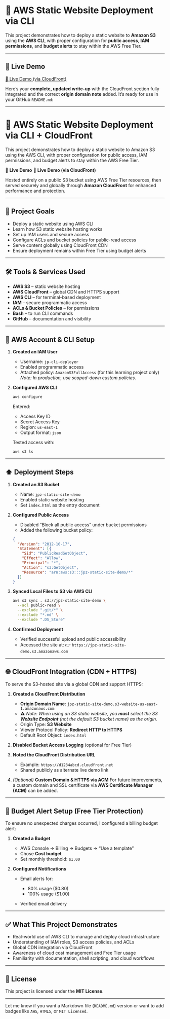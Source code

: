 # 🚀 AWS Static Website Deployment via CLI

This project demonstrates how to deploy a static website to **Amazon S3** using the **AWS CLI**, with proper configuration for **public access**, **IAM permissions**, and **budget alerts** to stay within the AWS Free Tier.

---

## 🔗 Live Demo

[🔗 Live Demo (via CloudFront)](https://d3d14snt9uqisf.cloudfront.net/)

Here’s your **complete, updated write-up** with the CloudFront section fully integrated and the correct **origin domain note** added. It’s ready for use in your GitHub `README.md`:

---

# 🚀 AWS Static Website Deployment via CLI + CloudFront

This project demonstrates how to deploy a static website to Amazon S3 using the AWS CLI, with proper configuration for public access, IAM permissions, and budget alerts to stay within the AWS Free Tier.

🔗 **Live Demo**
🔗 **Live Demo (via CloudFront)**

Hosted entirely on a public S3 bucket using AWS Free Tier resources, then served securely and globally through **Amazon CloudFront** for enhanced performance and protection.

---

## 🧠 Project Goals

* Deploy a static website using AWS CLI
* Learn how S3 static website hosting works
* Set up IAM users and secure access
* Configure ACLs and bucket policies for public-read access
* Serve content globally using CloudFront CDN
* Ensure deployment remains within Free Tier using budget alerts

---

## 🛠 Tools & Services Used

* **AWS S3** – static website hosting
* **AWS CloudFront** – global CDN and HTTPS support
* **AWS CLI** – for terminal-based deployment
* **IAM** – secure programmatic access
* **ACLs & Bucket Policies** – for permissions
* **Bash** – to run CLI commands
* **GitHub** – documentation and visibility

---

## 🔐 AWS Account & CLI Setup

1. **Created an IAM User**

   * Username: `jp-cli-deployer`
   * Enabled programmatic access
   * Attached policy: `AmazonS3FullAccess` (for this learning project only)
     *Note: In production, use scoped-down custom policies.*

2. **Configured AWS CLI**

   ```bash
   aws configure
   ```

   Entered:

   * Access Key ID
   * Secret Access Key
   * Region: `us-east-1`
   * Output format: `json`

   Tested access with:

   ```bash
   aws s3 ls
   ```

---

## ⬆️ Deployment Steps

1. **Created an S3 Bucket**

   * Name: `jpz-static-site-demo`
   * Enabled static website hosting
   * Set `index.html` as the entry document

2. **Configured Public Access**

   * Disabled “Block all public access” under bucket permissions
   * Added the following bucket policy:

   ```json
   {
     "Version": "2012-10-17",
     "Statement": [{
       "Sid": "PublicReadGetObject",
       "Effect": "Allow",
       "Principal": "*",
       "Action": "s3:GetObject",
       "Resource": "arn:aws:s3:::jpz-static-site-demo/*"
     }]
   }
   ```

3. **Synced Local Files to S3 via AWS CLI**

   ```bash
   aws s3 sync . s3://jpz-static-site-demo \
     --acl public-read \
     --exclude ".git/*" \
     --exclude "*.md" \
     --exclude ".DS_Store"
   ```

4. **Confirmed Deployment**

   * Verified successful upload and public accessibility
   * Accessed the site at: 👉 `https://jpz-static-site-demo.s3.amazonaws.com`

---

## 🌐 CloudFront Integration (CDN + HTTPS)

To serve the S3-hosted site via a global CDN and support HTTPS:

1. **Created a CloudFront Distribution**

   * **Origin Domain Name**: `jpz-static-site-demo.s3-website-us-east-1.amazonaws.com`
   * ⚠️ *Note: When using an S3 static website, you **must** select the S3 **Website Endpoint** (not the default S3 bucket name) as the origin.*
   * Origin Type: **S3 Website**
   * Viewer Protocol Policy: **Redirect HTTP to HTTPS**
   * Default Root Object: `index.html`

2. **Disabled Bucket Access Logging** (optional for Free Tier)

3. **Noted the CloudFront Distribution URL**

   * Example: `https://d1234abcd.cloudfront.net`
   * Shared publicly as alternate live demo link

4. *(Optional)* **Custom Domain & HTTPS via ACM**
   For future improvements, a custom domain and SSL certificate via **AWS Certificate Manager (ACM)** can be added.

---

## 💸 Budget Alert Setup (Free Tier Protection)

To ensure no unexpected charges occurred, I configured a billing budget alert:

1. **Created a Budget**

   * AWS Console → Billing → Budgets → “Use a template”
   * Chose **Cost budget**
   * Set monthly threshold: `$1.00`

2. **Configured Notifications**

   * Email alerts for:

     * 80% usage (\$0.80)
     * 100% usage (\$1.00)
   * Verified email delivery

---

## ✅ What This Project Demonstrates

* Real-world use of AWS CLI to manage and deploy cloud infrastructure
* Understanding of IAM roles, S3 access policies, and ACLs
* Global CDN integration via CloudFront
* Awareness of cloud cost management and Free Tier usage
* Familiarity with documentation, shell scripting, and cloud workflows

---

## 📝 License

This project is licensed under the **MIT License**.

---

Let me know if you want a Markdown file (`README.md`) version or want to add badges like `AWS`, `HTML5`, or `MIT Licensed`.
